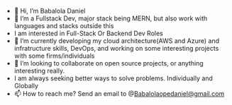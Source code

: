- 👋 Hi, I’m Babalola Daniel
- 👀 I’m a Fullstack Dev, major stack being MERN, but also work with languages and stacks outside this
- I am interested in Full-Stack Or Backend Dev Roles
- 🌱 I’m currently developing my cloud architecture(AWS and Azure) and infratructure skills, DevOps, and working on some interesting projects with some firms/individuals
- 💞️ I’m looking to collaborate on open source projects, or anything interesting really.
- I am always seeking better ways to solve problems. Individually and Globally
- 📫 How to reach me? Send an email to @Babalolaopedaniel@gmail.com

<!---
BabalolaBrainiac/BabalolaBrainiac is a ✨ special ✨ repository because its `README.md` (this file) appears on your GitHub profile.
You can click the Preview link to take a look at your changes.
--->
